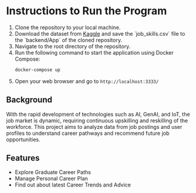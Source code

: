 # Instructions to Run the Program

1. Clone the repository to your local machine.
2. Download the dataset from [Kaggle](https://www.kaggle.com/datasets/asaniczka/1-3m-linkedin-jobs-and-skills-2024#:~:text=job_skills.csv(672.72%20MB)) and save the `job_skills.csv` file to the `backend/App` of the cloned repository.
3. Navigate to the root directory of the repository.
4. Run the following command to start the application using Docker Compose:
   ```bash
   docker-compose up
5. Open your web browser and go to `http://localhost:3333/`

## Background

With the rapid development of technologies such as AI, GenAI, and IoT, the job market is dynamic, requiring continuous upskilling and reskilling of the workforce. This project aims to analyze data from job postings and user profiles to understand career pathways and recommend future job opportunities.

## Features
- Explore Graduate Career Paths
- Manage Personal Career Plan
- Find out about latest Career Trends and Advice

